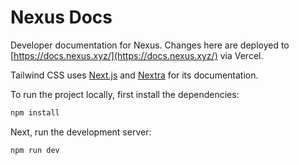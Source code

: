 # Nexus Docs

Developer documentation for Nexus. Changes here are deployed to [https://docs.nexus.xyz/](https://docs.nexus.xyz/) via Vercel.

Tailwind CSS uses [Next.js](https://nextjs.org/) and [Nextra](https://nextra.site/) for its documentation.

To run the project locally, first install the dependencies:

```bash
npm install
```

Next, run the development server:

```bash
npm run dev
```

